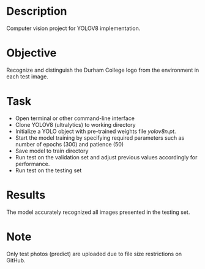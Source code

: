 # Description
Computer vision project for YOLOV8 implementation.

# Objective
Recognize and distinguish the Durham College logo from the environment in each test image.

# Task
- Open terminal or other command-line interface
- Clone YOLOV8 (ultralytics) to working directory
- Initialize a YOLO object with pre-trained weights file *yolov8n.pt*.
- Start the model training by specifying required parameters such as number of epochs (300) and patience (50)
- Save model to train directory
- Run test on the validation set and adjust previous values accordingly for performance.
- Run test on the testing set

# Results
The model accurately recognized all images presented in the testing set.

# Note
Only test photos (predict) are uploaded due to file size restrictions on GitHub.
